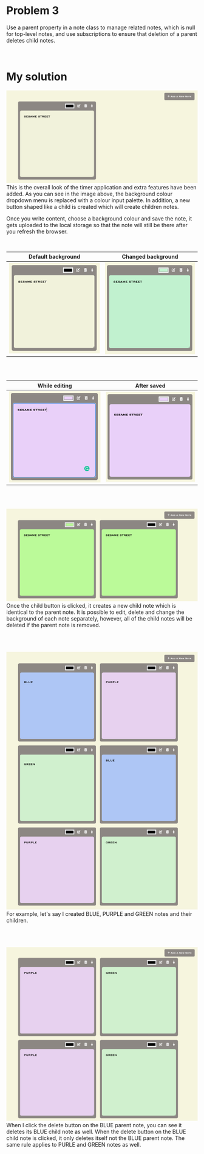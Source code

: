 # Problem 3
Use a parent property in a note class to manage related notes, which is null for top-level notes, and use subscriptions to ensure that deletion of a parent deletes child notes.

</br>

# My solution

![Sketch](/images/m1.png)
This is the overall look of the timer application and extra features have been added. As you can see in the image above, the background colour dropdown menu is replaced with a colour input palette. In addition, a new button shaped like a child is created which will create children notes.

Once you write content, choose a background colour and save the note, it gets uploaded to the local storage so that the note will still be there after you refresh the browser.

</br>

Default background           |  Changed background
:----------------------:|:-------------------------:
![Sketch](/images/m2.png)|![Sketch](/images/m3.png)

</br></br>

While editing          |  After saved
:----------------------:|:-------------------------:
![Sketch](/images/m4.png)|![Sketch](/images/m5.png)

</br></br>

![Sketch](/images/m6.png)
Once the child button is clicked, it creates a new child note which is identical to the parent note. It is possible to edit, delete and change the background of each note separately, however, all of the child notes will be deleted if the parent note is removed. 

</br></br>

![Sketch](/images/m7.png)
For example, let's say I created BLUE, PURPLE and GREEN notes and their children. 

</br></br>

![Sketch](/images/m8.png)
When I click the delete button on the BLUE parent note, you can see it deletes its BLUE child note as well. When the delete button on the BLUE child note is clicked, it only deletes itself not the BLUE parent note. The same rule applies to PURLE and GREEN notes as well.